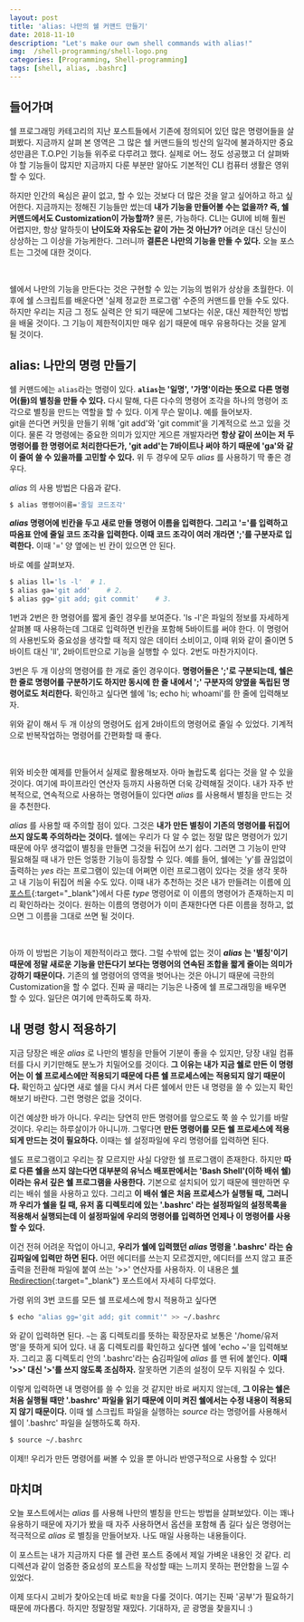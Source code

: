 ```yaml
---
layout: post
title: 'alias: 나만의 쉘 커맨드 만들기'
date: 2018-11-10
description: "Let's make our own shell commands with alias!"
img:  /shell-programming/shell-logo.png
categories: [Programming, Shell-programming]
tags: [shell, alias, .bashrc]
---
```


## 들어가며

쉘 프로그래밍 카테고리의 지난 포스트들에서 기존에 정의되어 있던 많은 명령어들을 살펴봤다. 지금까지 살펴 본 영역은 그 많은 쉘 커맨드들의 빙산의 일각에 불과하지만 중요성만큼은 T.O.P인 기능들 위주로 다루려고 했다. 실제로 어느 정도 성공했고 더 살펴봐야 할 기능들이 많지만 지금까지 다룬 부분만 알아도 기본적인 CLI 컴퓨터 생활은 영위할 수 있다.  

하지만 인간의 욕심은 끝이 없고, 할 수 있는 것보다 더 많은 것을 알고 싶어하고 하고 싶어한다. 지금까지는 정해진 기능들만 썼는데 **내가 기능을 만들어볼 수는 없을까? 즉, 쉘 커맨드에서도 Customization이 가능할까?** 물론, 가능하다. CLI는 GUI에 비해 훨씬 어렵지만, 항상 말하듯이 **난이도와 자유도는 같이 가는 것 아닌가?** 어려운 대신 당신이 상상하는 그 이상을 가능케한다. 그러니까 **결론은 나만의 기능을 만들 수 있다.** 오늘 포스트는 그것에 대한 것이다.

<br>

쉘에서 나만의 기능을 만든다는 것은 구현할 수 있는 기능의 범위가 상상을 초월한다. 이후에 쉘 스크립트를 배운다면 '실제 정교한 프로그램' 수준의 커맨드를 만들 수도 있다. 하지만 우리는 지금 그 정도 실력은 안 되기 때문에 그보다는 쉬운, 대신 제한적인 방법을 배울 것이다. 그 기능이 제한적이지만 매우 쉽기 때문에 매우 유용하다는 것을 알게 될 것이다.  


## alias: 나만의 명령 만들기

쉘 커맨드에는 `alias`라는 명령이 있다. **`alias`는 '일명', '가명'이라는 뜻으로 다른 명령어(들)의 별칭을 만들 수 있다.** 다시 말해, 다른 다수의 명령어 조각을 하나의 명령어 조각으로 별칭을 만드는 역할을 할 수 있다. 이게 무슨 말이냐. 예를 들어보자.  
git을 쓴다면 커밋을 만들기 위해 'git add'와 'git commit'을 기계적으로 쓰고 있을 것이다. 물론 각 명령에는 중요한 의미가 있지만 게으른 개발자라면 **항상 같이 쓰이는 저 두 명령어를 한 명령어로 처리한다든가, 'git add'는 7바이트나 써야 하기 때문에 'ga'와 같이 줄여 쓸 수 있을까를 고민할 수 있다.** 위 두 경우에 모두 _alias_ 를 사용하기 딱 좋은 경우다.  

_alias_ 의 사용 방법은 다음과 같다.


```sh
$ alias 명령어이름='줄일 코드조각'
```

**_alias_ 명령어에 빈칸을 두고 새로 만들 명령어 이름을 입력한다. 그리고 '='를 입력하고 따옴표 안에 줄일 코드 조각을 입력한다. 이때 코드 조각이 여러 개라면 ';'를 구분자로 입력한다.** 이때 '=' 양 옆에는 빈 칸이 있으면 안 된다.  

바로 예를 살펴보자.


```sh
$ alias ll='ls -l'	# 1.
$ alias ga='git add'	# 2.
$ alias gg='git add; git commit'	# 3.
```

1번과 2번은 한 명령어를 짧게 줄인 경우를 보여준다. 'ls -l'은 파일의 정보를 자세하게 살펴볼 때 사용하는데 그대로 입력하면 빈칸을 포함해 5바이트를 써야 한다. 이 명령어의 사용빈도와 중요성을 생각할 때 적지 않은 데이터 소비이고, 이때 위와 같이 줄이면 5바이트 대신 'll', 2바이트만으로 기능을 실행할 수 있다. 2번도 마찬가지이다.   

3번은 두 개 이상의 명령어를 한 개로 줄인 경우이다. **명령어들은 ';'로 구분되는데, 쉘은 한 줄로 명령어를 구분하기도 하지만 동시에 한 줄 내에서 ';' 구분자의 양옆을 독립된 명령어로도 처리한다.** 확인하고 싶다면 쉘에 'ls; echo hi; whoami'를 한 줄에 입력해보자.  

위와 같이 해서 두 개 이상의 명령어도 쉽게 2바이트의 명령어로 줄일 수 있었다. 기계적으로 반복작업하는 명령어를 간편화할 때 좋다.

<br>

위와 비슷한 예제를 만들어서 실제로 활용해보자. 아마 놀랍도록 쉽다는 것을 알 수 있을 것이다. 여기에 파이프라인 연산자 등까지 사용하면 더욱 강력해질 것이다. 내가 자주 반복적으로, 연속적으로 사용하는 명령어들이 있다면 _alias_ 를 사용해서 별칭을 만드는 것을 추천한다.  

_alias_ 를 사용할 때 주의할 점이 있다. 그것은 **내가 만든 별칭이 기존의 명령어를 뒤집어 쓰지 않도록 주의하라는 것이다.** 쉘에는 우리가 다 알 수 없는 정말 많은 명령어가 있기 때문에 아무 생각없이 별칭을 만들면 그것을 뒤집어 쓰기 쉽다. 그러면 그 기능이 만약 필요해질 때 내가 만든 엉뚱한 기능이 등장할 수 있다. 예를 들어, 쉘에는 'y'를 끊임없이 출력하는 _yes_ 라는 프로그램이 있는데 어쩌면 이런 프로그램이 있다는 것을 생각 못하고 내 기능이 뒤집어 씌울 수도 있다. 이때 내가 추천하는 것은 내가 만들려는 이름에 [이 포스트](https://shoark7.github.io/programming/shell-programming/ways-to-search-information-for-linux-commands.html){:target="_blank"}에서 다룬 _type_ 명령어로 이 이름의 명령어가 존재하는지 미리 확인하라는 것이다. 원하는 이름의 명령어가 이미 존재한다면 다른 이름을 정하고, 없으면 그 이름을 그대로 쓰면 될 것이다.

<br>


아까 이 방법은 기능이 제한적이라고 했다. 그럴 수밖에 없는 것이 **_alias_ 는 '별칭'이기 때문에 정말 새로운 기능을 만든다기 보다는 명령어의 연속된 조합을 짧게 줄이는 의미가 강하기 때문이다.** 기존의 쉘 명령어의 영역을 벗어나는 것은 아니기 때문에 극한의 Customization을 할 수 없다. 진짜 골 때리는 기능은 나중에 쉘 프로그래밍을 배우면 할 수 있다. 일단은 여기에 만족하도록 하자.


## 내 명령 항시 적용하기

지금 당장은 배운 _alias_ 로 나만의 별칭을 만들어 기분이 좋을 수 있지만, 당장 내일 컴퓨터를 다시 키기만해도 분노가 치밀어오를 것이다. **그 이유는 내가 지금 쉘로 만든 이 명령어는 이 쉘 프로세스에만 적용되기 때문에 다른 쉘 프로세스에는 적용되지 않기 때문이다.** 확인하고 싶다면 새로 쉘을 다시 켜서 다른 쉘에서 만든 내 명령을 쓸 수 있는지 확인해보기 바란다. 그런 명령은 없을 것이다.

이건 예상한 바가 아니다. 우리는 당연히 만든 명령어를 앞으로도 쭉 쓸 수 있기를 바랄 것이다. 우리는 하루살이가 아니니까. 그렇다면 **만든 명령어를 모든 쉘 프로세스에 적용되게 만드는 것이 필요하다.**  이때는 쉘 설정파일에 우리 명령어를 입력하면 된다.  

쉘도 프로그램이고 우리는 잘 모르지만 사실 다양한 쉘 프로그램이 존재한다. 하지만 **따로 다른 쉘을 쓰지 않는다면 대부분의 유닉스 배포판에서는 'Bash Shell'(이하 배쉬 쉘)이라는 유서 깊은 쉘 프로그램을 사용한다.** 기본으로 설치되어 있기 때문에 웬만하면 우리는 배쉬 쉘을 사용하고 있다. 그리고 **이 배쉬 쉘은 처음 프로세스가 실행될 때, 그러니까 우리가 쉘을 킬 때, 유저 홈 디렉토리에 있는 '.bashrc' 라는 설정파일의 설정목록을 적용해서 실행되는데 이 설정파일에 우리의 명령어를 입력하면 언제나 이 명령어를 사용할 수 있다.**  

이건 전혀 어려운 작업이 아니고, **우리가 쉘에 입력했던 _alias_ 명령을 '.bashrc' 라는 숨김파일에 입력만 하면 된다.** 어떤 에디터를 쓰는지 모르겠지만, 에디터를 쓰지 않고 표준 출력을 전환해 파일에 붙여 쓰는 '\>\>' 연산자를 사용하자. 이 내용은 [쉘 Redirection](https://shoark7.github.io/programming/shell-programming/IO-Redirection-in-Shell.html){:target="_blank"} 포스트에서 자세히 다루었다.  

가령 위의 3번 코드를 모든 쉘 프로세스에 항시 적용하고 싶다면

```sh
$ echo "alias gg='git add; git commit'" >> ~/.bashrc
```

와 같이 입력하면 된다. `~`는 홈 디렉토리를 뜻하는 확장문자로 보통은 '/home/유저명'을 뜻하게 되어 있다. 내 홈 디렉토리를 확인하고 싶다면 쉘에 'echo ~'을 입력해보자. 그리고 홈 디렉토리 안의 '.bashrc'라는 숨김파일에 _alias_ 를 맨 뒤에 붙인다. **이때 '\>\>' 대신 '>'를 쓰지 않도록 조심하자.** 잘못하면 기존의 설정이 모두 지워질 수 있다.  

이렇게 입력하면 내 명령어를 쓸 수 있을 것 같지만 바로 써지지 않는데, **그 이유는 쉘은 처음 실행될 때만 '.bashrc' 파일을 읽기 때문에 이미 켜진 쉘에서는 수정 내용이 적용되지 않기 때문이다.** 이때 쉘 스크립트 파일을 실행하는 _source_ 라는 명령어를 사용해서 쉘이 '.bashrc' 파일을 실행하도록 하자.


```sh
$ source ~/.bashrc
```

이제!! 우리가 만든 명령어를 써볼 수 있을 뿐 아니라 반영구적으로 사용할 수 있다!



## 마치며

오늘 포스트에서는 _alias_ 를 사용해 나만의 별칭을 만드는 방법을 살펴보았다. 이는 꽤나 유용하기 때문에 자기가 봤을 때 자주 사용하면서 옵션을 포함해 좀 길다 싶은 명령어는 적극적으로 _alias_ 로 별칭을 만들어보자. 나도 매일 사용하는 내용들이다.  

이 포스트는 내가 지금까지 다룬 쉘 관련 포스트 중에서 제일 가벼운 내용인 것 같다. 리디렉션과 같이 엄중한 중요성의 포스트을 작성할 때는 느끼지 못하는 편안함을 느낄 수 있었다.  

이제 또다시 고비가 찾아오는데 바로 `확장`을 다룰 것이다. 여기는 진짜 '공부'가 필요하기 때문에 까다롭다. 하지만 정말정말 재밌다. 기대하자, 곧 광명을 찾을지니 :)
